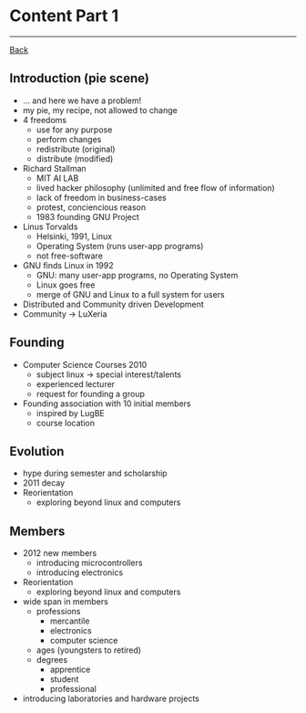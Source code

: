 # Content Part 1
---

[Back](README.md)

## Introduction (pie scene)
- ... and here we have a problem!
- my pie, my recipe, not allowed to change
- 4 freedoms
    - use for any purpose
    - perform changes
    - redistribute (original)
    - distribute (modified)
- Richard Stallman
    - MIT AI LAB
    - lived hacker philosophy (unlimited and free flow of information)
    - lack of freedom in business-cases
    - protest, conciencious reason
    - 1983 founding GNU Project
- Linus Torvalds
    - Helsinki, 1991, Linux
    - Operating System (runs user-app programs)
    - not free-software
- GNU finds Linux in 1992
    - GNU: many user-app programs, no Operating System
    - Linux goes free
    - merge of GNU and Linux to a full system for users
- Distributed and Community driven Development
- Community -> LuXeria

## Founding
- Computer Science Courses 2010
    - subject linux -> special interest/talents
    - experienced lecturer
    - request for founding a group
- Founding association with 10 initial members
    - inspired by LugBE
    - course location

## Evolution
- hype during semester and scholarship
- 2011 decay
- Reorientation 
    - exploring beyond linux and computers

## Members
- 2012 new members
    - introducing microcontrollers
    - introducing electronics
- Reorientation 
    - exploring beyond linux and computers
- wide span in members
    - professions
        - mercantile
        - electronics
        - computer science
    - ages (youngsters to retired)
    - degrees
        - apprentice
        - student
        - professional
- introducing laboratories and hardware projects
